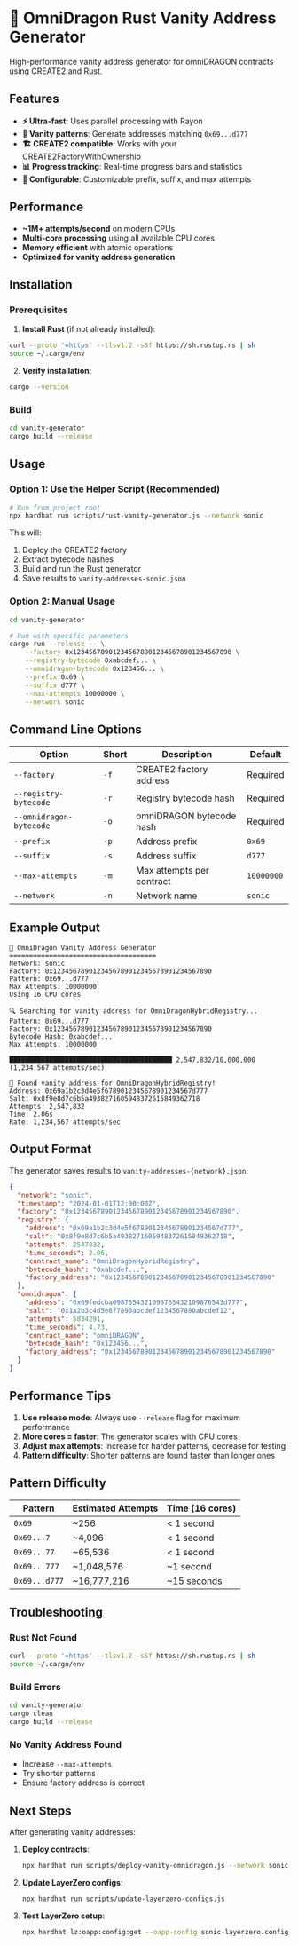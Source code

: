 # 🎯 OmniDragon Rust Vanity Address Generator

High-performance vanity address generator for omniDRAGON contracts using CREATE2 and Rust.

## Features

- **⚡ Ultra-fast**: Uses parallel processing with Rayon
- **🎯 Vanity patterns**: Generate addresses matching `0x69...d777`
- **🏗️ CREATE2 compatible**: Works with your CREATE2FactoryWithOwnership
- **📊 Progress tracking**: Real-time progress bars and statistics
- **🔧 Configurable**: Customizable prefix, suffix, and max attempts

## Performance

- **~1M+ attempts/second** on modern CPUs
- **Multi-core processing** using all available CPU cores
- **Memory efficient** with atomic operations
- **Optimized for vanity address generation**

## Installation

### Prerequisites

1. **Install Rust** (if not already installed):
```bash
curl --proto '=https' --tlsv1.2 -sSf https://sh.rustup.rs | sh
source ~/.cargo/env
```

2. **Verify installation**:
```bash
cargo --version
```

### Build

```bash
cd vanity-generator
cargo build --release
```

## Usage

### Option 1: Use the Helper Script (Recommended)

```bash
# Run from project root
npx hardhat run scripts/rust-vanity-generator.js --network sonic
```

This will:
1. Deploy the CREATE2 factory
2. Extract bytecode hashes
3. Build and run the Rust generator
4. Save results to `vanity-addresses-sonic.json`

### Option 2: Manual Usage

```bash
cd vanity-generator

# Run with specific parameters
cargo run --release -- \
    --factory 0x1234567890123456789012345678901234567890 \
    --registry-bytecode 0xabcdef... \
    --omnidragon-bytecode 0x123456... \
    --prefix 0x69 \
    --suffix d777 \
    --max-attempts 10000000 \
    --network sonic
```

## Command Line Options

| Option | Short | Description | Default |
|--------|-------|-------------|---------|
| `--factory` | `-f` | CREATE2 factory address | Required |
| `--registry-bytecode` | `-r` | Registry bytecode hash | Required |
| `--omnidragon-bytecode` | `-o` | omniDRAGON bytecode hash | Required |
| `--prefix` | `-p` | Address prefix | `0x69` |
| `--suffix` | `-s` | Address suffix | `d777` |
| `--max-attempts` | `-m` | Max attempts per contract | `10000000` |
| `--network` | `-n` | Network name | `sonic` |

## Example Output

```
🎯 OmniDragon Vanity Address Generator
=====================================
Network: sonic
Factory: 0x1234567890123456789012345678901234567890
Pattern: 0x69...d777
Max Attempts: 10000000
Using 16 CPU cores

🔍 Searching for vanity address for OmniDragonHybridRegistry...
Pattern: 0x69...d777
Factory: 0x1234567890123456789012345678901234567890
Bytecode Hash: 0xabcdef...
Max Attempts: 10000000

█████████████████████████████████████████ 2,547,832/10,000,000 (1,234,567 attempts/sec)

🎉 Found vanity address for OmniDragonHybridRegistry!
Address: 0x69a1b2c3d4e5f6789012345678901234567d777
Salt: 0x8f9e8d7c6b5a4938271605948372615849362718
Attempts: 2,547,832
Time: 2.06s
Rate: 1,234,567 attempts/sec
```

## Output Format

The generator saves results to `vanity-addresses-{network}.json`:

```json
{
  "network": "sonic",
  "timestamp": "2024-01-01T12:00:00Z",
  "factory": "0x1234567890123456789012345678901234567890",
  "registry": {
    "address": "0x69a1b2c3d4e5f6789012345678901234567d777",
    "salt": "0x8f9e8d7c6b5a4938271605948372615849362718",
    "attempts": 2547832,
    "time_seconds": 2.06,
    "contract_name": "OmniDragonHybridRegistry",
    "bytecode_hash": "0xabcdef...",
    "factory_address": "0x1234567890123456789012345678901234567890"
  },
  "omnidragon": {
    "address": "0x69fedcba0987654321098765432109876543d777",
    "salt": "0x1a2b3c4d5e6f7890abcdef1234567890abcdef12",
    "attempts": 5834291,
    "time_seconds": 4.73,
    "contract_name": "omniDRAGON",
    "bytecode_hash": "0x123456...",
    "factory_address": "0x1234567890123456789012345678901234567890"
  }
}
```

## Performance Tips

1. **Use release mode**: Always use `--release` flag for maximum performance
2. **More cores = faster**: The generator scales with CPU cores
3. **Adjust max attempts**: Increase for harder patterns, decrease for testing
4. **Pattern difficulty**: Shorter patterns are found faster than longer ones

## Pattern Difficulty

| Pattern | Estimated Attempts | Time (16 cores) |
|---------|-------------------|------------------|
| `0x69` | ~256 | < 1 second |
| `0x69...7` | ~4,096 | < 1 second |
| `0x69...77` | ~65,536 | < 1 second |
| `0x69...777` | ~1,048,576 | ~1 second |
| `0x69...d777` | ~16,777,216 | ~15 seconds |

## Troubleshooting

### Rust Not Found
```bash
curl --proto '=https' --tlsv1.2 -sSf https://sh.rustup.rs | sh
source ~/.cargo/env
```

### Build Errors
```bash
cd vanity-generator
cargo clean
cargo build --release
```

### No Vanity Address Found
- Increase `--max-attempts`
- Try shorter patterns
- Ensure factory address is correct

## Next Steps

After generating vanity addresses:

1. **Deploy contracts**:
   ```bash
   npx hardhat run scripts/deploy-vanity-omnidragon.js --network sonic
   ```

2. **Update LayerZero configs**:
   ```bash
   npx hardhat run scripts/update-layerzero-configs.js
   ```

3. **Test LayerZero setup**:
   ```bash
   npx hardhat lz:oapp:config:get --oapp-config sonic-layerzero.config.ts
   ``` 